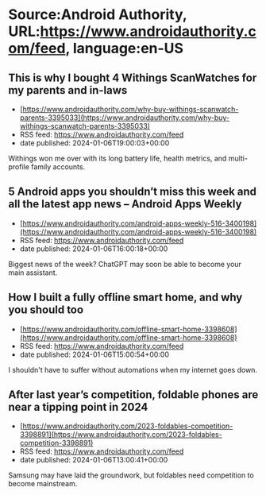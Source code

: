 # Source:Android Authority, URL:https://www.androidauthority.com/feed, language:en-US

## This is why I bought 4 Withings ScanWatches for my parents and in-laws
 - [https://www.androidauthority.com/why-buy-withings-scanwatch-parents-3395033](https://www.androidauthority.com/why-buy-withings-scanwatch-parents-3395033)
 - RSS feed: https://www.androidauthority.com/feed
 - date published: 2024-01-06T19:00:03+00:00

Withings won me over with its long battery life, health metrics, and multi-profile family accounts.

## 5 Android apps you shouldn’t miss this week and all the latest app news – Android Apps Weekly
 - [https://www.androidauthority.com/android-apps-weekly-516-3400198](https://www.androidauthority.com/android-apps-weekly-516-3400198)
 - RSS feed: https://www.androidauthority.com/feed
 - date published: 2024-01-06T16:00:18+00:00

Biggest news of the week? ChatGPT may soon be able to become your main assistant.

## How I built a fully offline smart home, and why you should too
 - [https://www.androidauthority.com/offline-smart-home-3398608](https://www.androidauthority.com/offline-smart-home-3398608)
 - RSS feed: https://www.androidauthority.com/feed
 - date published: 2024-01-06T15:00:54+00:00

I shouldn't have to suffer without automations when my internet goes down.

## After last year’s competition, foldable phones are near a tipping point in 2024
 - [https://www.androidauthority.com/2023-foldables-competition-3398891](https://www.androidauthority.com/2023-foldables-competition-3398891)
 - RSS feed: https://www.androidauthority.com/feed
 - date published: 2024-01-06T13:00:41+00:00

Samsung may have laid the groundwork, but foldables need competition to become mainstream.

